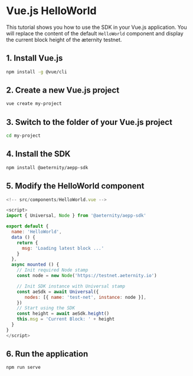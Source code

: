 # Vue.js HelloWorld
This tutorial shows you how to use the SDK in your Vue.js application.
You will replace the content of the default `HelloWorld` component and display the current block height of the æternity testnet.

## 1. Install Vue.js
```bash
npm install -g @vue/cli
```

## 2. Create a new Vue.js project
```bash
vue create my-project
```

## 3. Switch to the folder of your Vue.js project
```bash
cd my-project
```

## 4. Install the SDK
```bash
npm install @aeternity/aepp-sdk
```

## 5. Modify the HelloWorld component
```js
<!-- src/components/HelloWorld.vue -->

<script>
import { Universal, Node } from '@aeternity/aepp-sdk'

export default {
  name: 'HelloWorld',
  data () {
    return {
      msg: 'Loading latest block ...'
    }
  },
  async mounted () {
    // Init required Node stamp
    const node = new Node('https://testnet.aeternity.io')

    // Init SDK instance with Universal stamp
    const aeSdk = await Universal({
       nodes: [{ name: 'test-net', instance: node }],
    })
    // Start using the SDK
    const height = await aeSdk.height()
    this.msg = 'Current Block: ' + height
  }
}
</script>
```

## 6. Run the application
```bash
npm run serve
```
